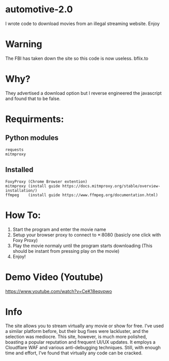 # automotive-2.0
I wrote code to download movies from an illegal streaming  website. Enjoy

# Warning

The FBI has taken down the site so this code is now useless. bflix.to

# Why?
They advertised a download option but I reverse engineered the javascript and found that to be false.


# Requirments:
## Python modules
```
requests
mitmproxy
```

## Installed
```
FoxyProxy (Chrome Browser extention)
mitmproxy (install guide https://docs.mitmproxy.org/stable/overview-installation/)
ffmpeg    (install guide https://www.ffmpeg.org/documentation.html)
```


# How To:

1. Start the program and enter the movie name
2. Setup your browser proxy to connect to *:8080 (basicly one click with Foxy Proxy)
3. Play the movie normaly until the program starts downloading (This should be instant from pressing play on the movie)
4. Enjoy!

 # Demo Video (Youtube)
https://www.youtube.com/watch?v=CeK18eqvpwo

# Info

The site allows you to stream virtually any movie or show for free. I’ve used 
a similar platform before, but their bug fixes were lackluster, and the selection
was mediocre. This site, however, is much more polished, boasting a popular
reputation and frequent UI/UX updates. It employs a Cloudflare WAF and various
anti-debugging techniques. Still, with enough time and effort, I’ve found that
virtually any code can be cracked. 


